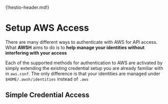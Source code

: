 {!hestio-header.md!}

# Setup AWS Access

There are many different ways to authenticate with AWS for API access. What **AWSH** aims to do is to **help manage your identities without interfering with your access**

Each of the supported methods for authentication to AWS are activated by simply extending the existing credential setup you are already familiar with in `aws.conf`. The only difference is that your identities are managed under `$HOME/.awsh/identities` instead of `.aws`


## Simple Credential Access



